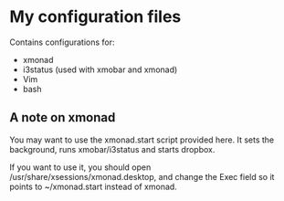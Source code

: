 My configuration files
======================

Contains configurations for:

* xmonad
* i3status (used with xmobar and xmonad)
* Vim
* bash

A note on xmonad
----------------
You may want to use the xmonad.start script provided here. It sets the background, runs xmobar/i3status and starts dropbox.

If you want to use it, you should open /usr/share/xsessions/xmonad.desktop, and change the Exec field so it points to ~/xmonad.start instead of xmonad.
